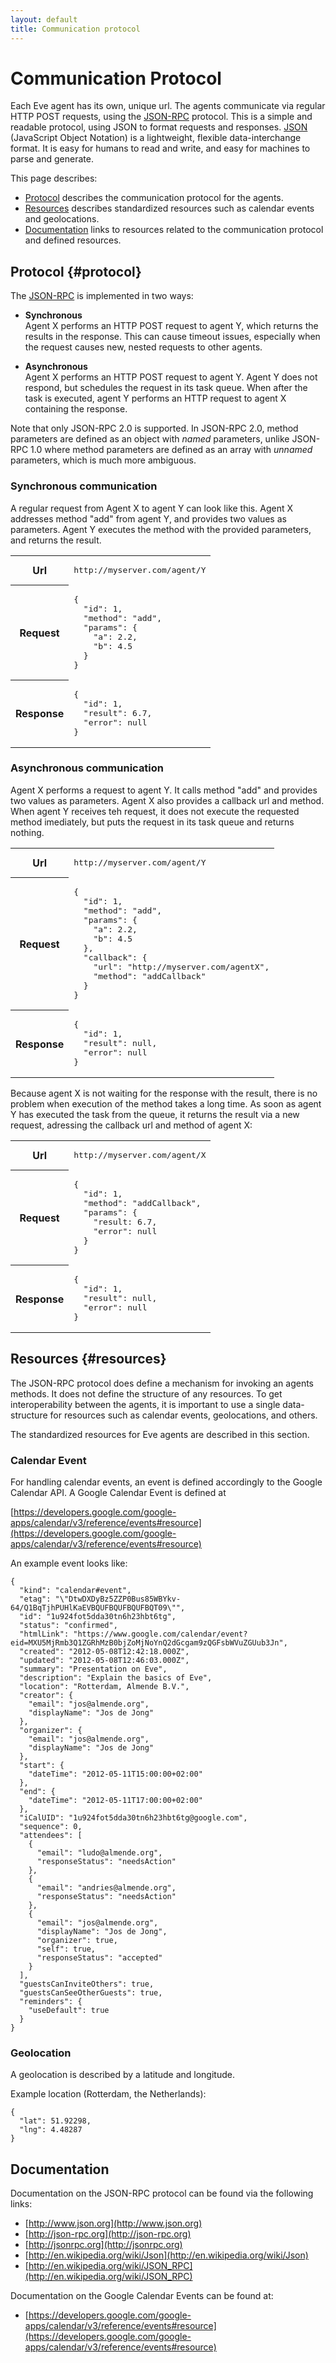 ```yaml
---
layout: default
title: Communication protocol
---
```


# Communication Protocol


Each Eve agent has its own, unique url. 
The agents communicate via regular HTTP POST requests, 
using the [JSON-RPC](http://en.wikipedia.org/wiki/JSON_RPC) protocol.
This is a simple and readable protocol, using JSON to format requests and responses. 
[JSON](http://www.json.org/) (JavaScript Object Notation) 
is a lightweight, flexible data-interchange format. 
It is easy for humans to read and write, 
and  easy for machines to parse and generate. 

This page describes:

- [Protocol](#protocol) describes the communication protocol for the agents.
- [Resources](#resources) describes standardized resources such as calendar 
  events and geolocations.
- [Documentation](#documentation) links to resources related to the communication
  protocol and defined resources.


## Protocol {#protocol}

The [JSON-RPC](http://en.wikipedia.org/wiki/JSON_RPC) is implemented in two ways:

- **Synchronous**  
  Agent X performs an HTTP POST request to agent Y,
  which returns the results in the response.
  This can cause timeout issues, especially when the
  request causes new, nested requests to other agents.
    
- **Asynchronous**  
  Agent X performs an HTTP POST request to agent Y.
  Agent Y does not respond, but schedules the request
  in its task queue. When after the task is executed,
  agent Y performs an HTTP request to agent X
  containing the response.

Note that only JSON-RPC 2.0 is supported.
In JSON-RPC 2.0, method parameters are defined as an object with *named* parameters,
unlike JSON-RPC 1.0 where method parameters are defined as an array with *unnamed*
parameters, which is much more ambiguous.

<!--
[Click here](json_rpc.html) to try JSON-RPC yourself in your browser.
-->

### Synchronous communication

A regular request from Agent X to agent Y can look like this. 
Agent X addresses method "add" from agent Y, and provides two values 
as parameters. 
Agent Y executes the method with the provided parameters, and returns the result.


<table class="example" summary="Synchronous request">
<tr>
<th class="example">Url</th><td class="example"><pre class="example">http://myserver.com/agent/Y</pre></td>
</tr>
<tr>
<th class="example">Request</th><td class="example"><pre class="example">{
  "id": 1,
  "method": "add",
  "params": {
    "a": 2.2, 
    "b": 4.5
  }
}</pre></td>
</tr>
<tr>
<th class="example">Response</th><td class="example"><pre class="example">{
  "id": 1,
  "result": 6.7,
  "error": null
}</pre></td>
</tr>
</table>



### Asynchronous communication

Agent X performs a request to agent Y. 
It calls method "add" and provides two values as parameters.
Agent X also provides a callback url and method.
When agent Y receives teh request, it does not execute the requested method 
imediately, but puts the request in its task queue and returns nothing.

<table class="example" summary="Asynchronous request 1/2">
<tr>
<th class="example">Url</th><td class="example"><pre class="example">http://myserver.com/agent/Y</pre></td>
</tr>
<tr>
<th class="example">Request</th><td class="example"><pre class="example">{ 
  "id": 1,
  "method": "add",
  "params": {
    "a": 2.2, 
    "b": 4.5
  },
  "callback": {
    "url": "http://myserver.com/agentX",
    "method": "addCallback"
  }
}</pre></td>
</tr>
<tr>
<th class="example">Response</th><td class="example"><pre class="example">{
  "id": 1,
  "result": null,
  "error": null
}</pre></td>
</tr>
</table>


Because agent X is not waiting for the response with the result, 
there is no problem when execution of the method takes a long time. 
As soon as agent Y has executed the task from the queue, it returns the result
via a new request, adressing the callback url and method of agent X:

<table class="example" summary="Asynchronous request 2/2">
<tr>
<th class="example">Url</th><td class="example"><pre class="example">http://myserver.com/agent/X</pre></td>
</tr>
<tr>
<th class="example">Request</th><td class="example"><pre class="example">{
  "id": 1,
  "method": "addCallback",
  "params": {
    "result: 6.7,
    "error": null
  }
}</pre></td>
</tr>
<tr>
<th class="example">Response</th><td class="example"><pre class="example">{
  "id": 1,
  "result": null,
  "error": null
}</pre></td>
</tr>
</table>


## Resources {#resources}

The JSON-RPC protocol does define a mechanism for invoking an agents methods.
It does not define the structure of any resources. 
To get interoperability between the agents,
it is important to use a single data-structure for resources
such as calendar events, geolocations, and others. 

The standardized resources for Eve agents are described in this section. 


### Calendar Event

For handling calendar events, an event is defined accordingly to the Google 
Calendar API. A Google Calendar Event is defined at

[https://developers.google.com/google-apps/calendar/v3/reference/events#resource](https://developers.google.com/google-apps/calendar/v3/reference/events#resource)

An example event looks like:

    {
      "kind": "calendar#event",
      "etag": "\"DtwDXDyBz5ZZP0Bus85WBYkv-64/Q1BqTjhPUHlKaEVBQUFBQUFBQUFBQT09\"",
      "id": "1u924fot5dda30tn6h23hbt6tg",
      "status": "confirmed",
      "htmlLink": "https://www.google.com/calendar/event?eid=MXU5MjRmb3Q1ZGRhMzB0bjZoMjNoYnQ2dGcgam9zQGFsbWVuZGUub3Jn",
      "created": "2012-05-08T12:42:18.000Z",
      "updated": "2012-05-08T12:46:03.000Z",
      "summary": "Presentation on Eve",
      "description": "Explain the basics of Eve",
      "location": "Rotterdam, Almende B.V.",
      "creator": {
        "email": "jos@almende.org",
        "displayName": "Jos de Jong"
      },
      "organizer": {
        "email": "jos@almende.org",
        "displayName": "Jos de Jong"
      },
      "start": {
        "dateTime": "2012-05-11T15:00:00+02:00"
      },
      "end": {
        "dateTime": "2012-05-11T17:00:00+02:00"
      },
      "iCalUID": "1u924fot5dda30tn6h23hbt6tg@google.com",
      "sequence": 0,
      "attendees": [
        {
          "email": "ludo@almende.org",
          "responseStatus": "needsAction"
        },
        {
          "email": "andries@almende.org",
          "responseStatus": "needsAction"
        },
        {
          "email": "jos@almende.org",
          "displayName": "Jos de Jong",
          "organizer": true,
          "self": true,
          "responseStatus": "accepted"
        }
      ],
      "guestsCanInviteOthers": true,
      "guestsCanSeeOtherGuests": true,
      "reminders": {
        "useDefault": true
      }
    }


### Geolocation

A geolocation is described by a latitude and longitude.

Example location (Rotterdam, the Netherlands):

    {
      "lat": 51.92298,
      "lng": 4.48287
    }


<!-- TODO: describe authentication

## Authentication

(to be documented)


To send an authentication token with a request, an HTTP Header "Authorization" 
must be provided with the HTTP POST request. The value of this header must 
start with "AgentLogin", followed by a space and a valid
authentication token.
The HTTP header typically looks like this:

    Content-Type: application/json
    **Authorization: AgentLogin 93cd3a24-f429-4bf9-a7d5-ad3a2a3ad227**


Agents automatically send the correct authentication token when making a
request to another agent, when they have a valid authentication token for this 
agent.
-->

## Documentation

Documentation on the JSON-RPC protocol can be found via the following links:

- [http://www.json.org](http://www.json.org)
- [http://json-rpc.org](http://json-rpc.org)
- [http://jsonrpc.org](http://jsonrpc.org)
- [http://en.wikipedia.org/wiki/Json](http://en.wikipedia.org/wiki/Json)
- [http://en.wikipedia.org/wiki/JSON_RPC](http://en.wikipedia.org/wiki/JSON_RPC)

Documentation on the Google Calendar Events can be found at:

- [https://developers.google.com/google-apps/calendar/v3/reference/events#resource](https://developers.google.com/google-apps/calendar/v3/reference/events#resource)


